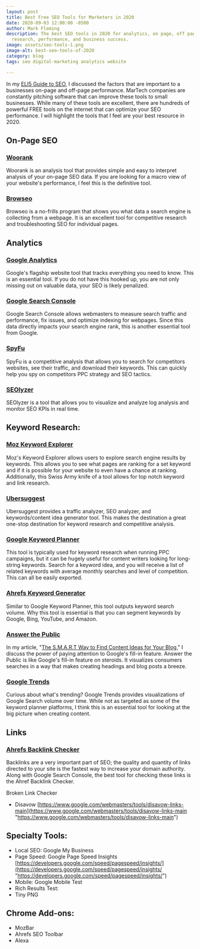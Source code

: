 ```yaml
---
layout: post
title: Best Free SEO Tools for Marketers in 2020
date: 2020-09-03 12:00:00 -0500
author: Mark Fleming
description: The best SEO tools in 2020 for analytics, on page, off page, links, keyword
  research, performance, and business success.
image: assets/seo-tools-1.png
image-alt: best-seo-tools-of-2020
category: blog
tags: seo digital-marketing analytics website

---
```

In my [ELI5 Guide to SEO](https://markdfleming.com/eli5-guide-search-engine-optimization-seo/ "ELI5 Guide to SEO"), I discussed the factors that are important to a businesses on-page and off-page performance. MarTech companies are constantly pitching software that can improve these tools to small businesses. While many of these tools are excellent, there are hundreds of powerful FREE tools on the internet that can optimize your SEO performance. I will highlight the tools that I feel are your best resource in 2020.

## On-Page SEO

### [Woorank](https://www.woorank.com/ "Woorank")

Woorank is an analysis tool that provides simple and easy to interpret analysis of your on-page SEO data. If you are looking for a macro view of your website's performance, I feel this is the definitive tool.

### [Browseo](https://www.browseo.net/ "Browseo")

Browseo is a no-frills program that shows you what data a search engine is collecting from a webpage. It is an excellent tool for competitive research and troubleshooting SEO for individual pages.

## Analytics

### [Google Analytics](https://analytics.google.com/ "Google Analytics")

Google's flagship website tool that tracks everything you need to know. This is an essential tool. If you do not have this hooked up, you are not only missing out on valuable data, your SEO is likely penalized.

### [Google Search Console](https://search.google.com/search-console/about "Google Search Console")

Google Search Console allows webmasters to measure search traffic and performance, fix issues, and optimize indexing for webpages. Since this data directly impacts your search engine rank, this is another essential tool from Google.

### [SpyFu](https://www.spyfu.com/)

SpyFu is a competitive analysis that allows you to search for competitors websites, see their traffic, and download their keywords. This can quickly help you spy on competitors PPC strategy and SEO tactics.

### [SEOlyzer](https://seolyzer.io/ "SEOlyzer")

SEOlyzer is a tool that allows you to visualize and analyze log analysis and monitor SEO KPIs in real time.

## Keyword Research:

### [Moz Keyword Explorer](https://moz.com/explorer "Moz Keyword Explorer")

Moz's Keyword Explorer allows users to explore search engine results by keywords. This allows you to see what pages are ranking for a set keyword and if it is possible for your website to even have a chance at ranking. Additionally, this Swiss Army knife of a tool allows for top notch keyword and link research.

### [Ubersuggest](https://neilpatel.com/ubersuggest/ "Ubersuggest")

Ubersuggest provides a traffic analyzer, SEO analyzer, and keywords/content idea generator tool. This makes the destination a great one-stop destination for keyword research and competitive analysis.

### [Google Keyword Planner](https://ads.google.com/home/tools/keyword-planner/ "Google Keyword Planner")

This tool is typically used for keyword research when running PPC campaigns, but it can be hugely useful for content writers looking for long-string keywords. Search for a keyword idea, and you will receive a list of related keywords with average monthly searches and level of competition. This can all be easily exported.

### [Ahrefs Keyword Generator](https://ahrefs.com/keyword-generator "Ahrefs Keyword Generator")

Similar to Google Keyword Planner, this tool outputs keyword search volume. Why this tool is essential is that you can segment keywords by Google, Bing, YouTube, and Amazon.

### [Answer the Public](https://answerthepublic.com/ "Answer the Public")

In my article, "[The S.M.A.R.T Way to Find Content Ideas for Your Blog](https://markdfleming.com/the-smart-way-to-find-content-ideas-for-your-blog/ "The S.M.A.R.T Way to Find Content Ideas for Your Blog")," I discuss the power of paying attention to Google's fill-in feature. Answer the Public is like Google's fill-in feature on steroids. It visualizes consumers searches in a way that makes creating headings and blog posts a breeze.

### [Google Trends](https://trends.google.com/trends/ "Google Trends")

Curious about what's trending? Google Trends provides visualizations of Google Search volume over time. While not as targeted as some of the keyword planner platforms, I think this is an essential tool for looking at the big picture when creating content.

## Links

### [Ahrefs Backlink Checker](https://ahrefs.com/backlink-checker "Ahrefs Backlink Checker")

Backlinks are a very important part of SEO; the quality and quantity of links directed to your site is the fastest way to increase your domain authority. Along with Google Search Console, the best tool for checking these links is the Ahref Backlink Checker. 

Broken Link Checker

* Disavow [https://www.google.com/webmasters/tools/disavow-links-main](https://www.google.com/webmasters/tools/disavow-links-main "https://www.google.com/webmasters/tools/disavow-links-main")

## Specialty Tools:

* Local SEO: Google My Business
* Page Speed: Google Page Speed Insights [https://developers.google.com/speed/pagespeed/insights/](https://developers.google.com/speed/pagespeed/insights/ "https://developers.google.com/speed/pagespeed/insights/")
* Mobile: Google Mobile Test
* Rich Results Test:
* Tiny PNG

## Chrome Add-ons:

* MozBar
* Ahrefs SEO Toolbar
* Alexa